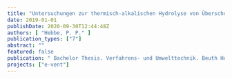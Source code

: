 ```yaml
---
title: "Untersuchungen zur thermisch-alkalischen Hydrolyse von Überschussschlamm im Pilotmaßstab"
date: 2019-01-01
publishDate: 2020-09-30T12:44:48Z
authors: [ "Hebbe, P. P." ]
publication_types: ["7"]
abstract: ""
featured: false
publication: " Bachelor Thesis. Verfahrens- und Umwelttechnik. Beuth Hochschule für Technik Berlin"
projects: ["e-vent"]
---
```


